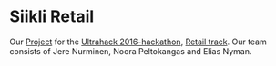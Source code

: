 # Siikli Retail
Our [Project](https://ultrahack.org/submission/473b21a4-3807-4954-872b-acfce95baa58) for the [Ultrahack 2016-hackathon](https://ultrahack.org/), [Retail track](https://ultrahack.org/ultrahack2016/track-retail). Our team consists of Jere Nurminen, Noora Peltokangas and Elias Nyman. 
